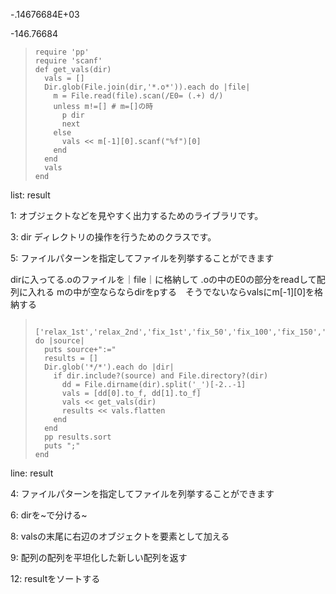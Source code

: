 -.14676684E+03

-146.76684

> ``` {.example}
> require 'pp'  
> require 'scanf'
> def get_vals(dir) 
>   vals = []
>   Dir.glob(File.join(dir,'*.o*')).each do |file| 
>     m = File.read(file).scan(/E0= (.+) d/)
>     unless m!=[] # m=[]の時
>       p dir
>       next
>     else
>       vals << m[-1][0].scanf("%f")[0]
>     end
>   end
>   vals
> end
>
> ```

list: result

1: オブジェクトなどを見やすく出力するためのライブラリです。

3: dir ディレクトリの操作を行うためのクラスです。

5: ファイルパターンを指定してファイルを列挙することができます

dirに入ってる.oのファイルを｜file｜に格納して
.oの中のE0の部分をreadして配列に入れる
mの中が空ならならdirをpする　そうでないならvalsにm\[-1\]\[0\]を格納する

> ``` {.example}
>
> ['relax_1st','relax_2nd','fix_1st','fix_50','fix_100','fix_150','fix_200'].each do |source|
>   puts source+":="
>   results = []
>   Dir.glob('*/*').each do |dir|
>     if dir.include?(source) and File.directory?(dir) 
>       dd = File.dirname(dir).split('_')[-2..-1]
>       vals = [dd[0].to_f, dd[1].to_f] 
>       vals << get_vals(dir) 
>       results << vals.flatten
>     end
>   end
>   pp results.sort
>   puts ";"
> end
>
> ```

line: result

4: ファイルパターンを指定してファイルを列挙することができます

6: dirを~で分ける~

8: valsの末尾に右辺のオブジェクトを要素として加える

9: 配列の配列を平坦化した新しい配列を返す

12: resultをソートする
